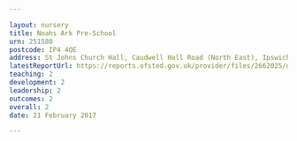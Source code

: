 ```yaml
---

layout: nursery
title: Noahs Ark Pre-School
urn: 251580
postcode: IP4 4QE
address: St Johns Church Hall, Caudwell Hall Road (North East), Ipswich, Suffolk, IP4 4QE
latestReportUrl: https://reports.ofsted.gov.uk/provider/files/2662025/urn/251580.pdf
teaching: 2
development: 2
leadership: 2
outcomes: 2
overall: 2
date: 21 February 2017

---
```

